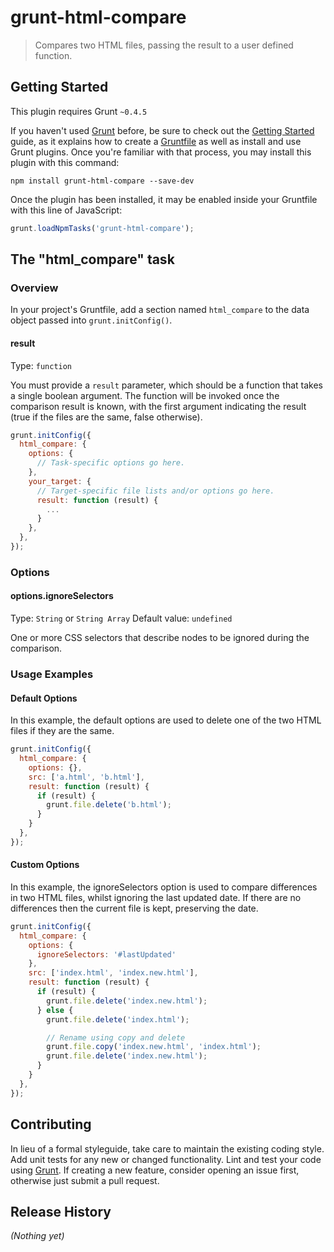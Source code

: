 # grunt-html-compare

> Compares two HTML files, passing the result to a user defined function.

## Getting Started
This plugin requires Grunt `~0.4.5`

If you haven't used [Grunt](http://gruntjs.com/) before, be sure to check out the [Getting Started](http://gruntjs.com/getting-started) guide, as it explains how to create a [Gruntfile](http://gruntjs.com/sample-gruntfile) as well as install and use Grunt plugins. Once you're familiar with that process, you may install this plugin with this command:

```shell
npm install grunt-html-compare --save-dev
```

Once the plugin has been installed, it may be enabled inside your Gruntfile with this line of JavaScript:

```js
grunt.loadNpmTasks('grunt-html-compare');
```

## The "html_compare" task

### Overview
In your project's Gruntfile, add a section named `html_compare` to the data object passed into `grunt.initConfig()`.

#### result
Type: `function`

You must provide a `result` parameter, which should be a function that takes a single boolean argument. The function will be invoked once the comparison result is known, with the first argument indicating the result (true if the files are the same, false otherwise).

```js
grunt.initConfig({
  html_compare: {
    options: {
      // Task-specific options go here.
    },
    your_target: {
      // Target-specific file lists and/or options go here.
      result: function (result) {
        ...
      }
    },
  },
});
```

### Options

#### options.ignoreSelectors
Type: `String` or `String Array`
Default value: `undefined`

One or more CSS selectors that describe nodes to be ignored during the comparison.

### Usage Examples

#### Default Options
In this example, the default options are used to delete one of the two HTML files if they are the same.

```js
grunt.initConfig({
  html_compare: {
    options: {},
    src: ['a.html', 'b.html'],
    result: function (result) {
      if (result) {
        grunt.file.delete('b.html');
      }
    }
  },
});
```

#### Custom Options
In this example, the ignoreSelectors option is used to compare differences in two HTML files, whilst ignoring the last updated date. If there are no differences then the current file is kept, preserving the date.

```js
grunt.initConfig({
  html_compare: {
    options: {
      ignoreSelectors: '#lastUpdated'
    },
    src: ['index.html', 'index.new.html'],
    result: function (result) {
      if (result) {
        grunt.file.delete('index.new.html');
      } else {
        grunt.file.delete('index.html');

        // Rename using copy and delete
        grunt.file.copy('index.new.html', 'index.html');
        grunt.file.delete('index.new.html');
      }
    }
  },
});
```

## Contributing
In lieu of a formal styleguide, take care to maintain the existing coding style. Add unit tests for any new or changed functionality. Lint and test your code using [Grunt](http://gruntjs.com/). If creating a new feature, consider opening an issue first, otherwise just submit a pull request.

## Release History
_(Nothing yet)_
